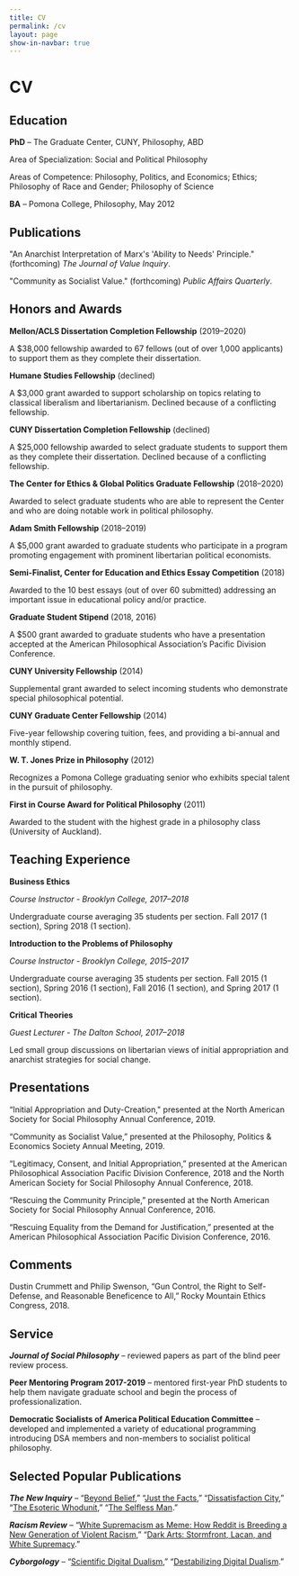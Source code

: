 ```yaml
---
title: CV
permalink: /cv
layout: page
show-in-navbar: true
---
```


# CV

## Education

**PhD** – The Graduate Center, CUNY, Philosophy, ABD

Area of Specialization: Social and Political Philosophy

Areas of Competence: Philosophy, Politics, and Economics; Ethics; Philosophy of Race and Gender; Philosophy of Science 

**BA** – Pomona College, Philosophy, May 2012

## Publications

"An Anarchist Interpretation of Marx's 'Ability to Needs' Principle." (forthcoming) *The Journal of Value Inquiry*.

"Community as Socialist Value." (forthcoming) *Public Affairs Quarterly*.


## Honors and Awards

**Mellon/ACLS Dissertation Completion Fellowship** (2019–2020)

A $38,000 fellowship awarded to 67 fellows (out of over 1,000 applicants) to support them as they complete their dissertation.

**Humane Studies Fellowship** (declined)

A $3,000 grant awarded to support scholarship on topics relating to classical liberalism and libertarianism. Declined because of a conflicting fellowship.

**CUNY Dissertation Completion Fellowship** (declined)

A $25,000 fellowship awarded to select graduate students to support them as they complete their dissertation. Declined because of a conflicting fellowship.

**The Center for Ethics & Global Politics Graduate Fellowship** (2018–2020)

Awarded to select graduate students who are able to represent the Center and who are doing notable work in political philosophy.

**Adam Smith Fellowship** (2018–2019)

A $5,000 grant awarded to graduate students who participate in a program promoting engagement with prominent libertarian political economists.

**Semi-Finalist, Center for Education and Ethics Essay Competition** (2018)

Awarded to the 10 best essays (out of over 60 submitted) addressing an important issue in educational policy and/or practice.

**Graduate Student Stipend** (2018, 2016)

A $500 grant awarded to graduate students who have a presentation accepted at the American Philosophical Association’s Pacific Division Conference.

**CUNY University Fellowship** (2014)

Supplemental grant awarded to select incoming students who demonstrate special philosophical potential.

**CUNY Graduate Center Fellowship** (2014)

Five-year fellowship covering tuition, fees, and providing a bi-annual and monthly stipend.

**W. T. Jones Prize in Philosophy** (2012) 

Recognizes a Pomona College graduating senior who exhibits special talent in the pursuit of philosophy.

**First in Course Award for Political Philosophy** (2011)

Awarded to the student with the highest grade in a philosophy class (University of Auckland).

## Teaching Experience

**Business Ethics**

*Course Instructor - Brooklyn College, 2017–2018*

Undergraduate course averaging 35 students per section. Fall 2017 (1 section), Spring 2018 (1 section).

**Introduction to the Problems of Philosophy**

*Course Instructor - Brooklyn College, 2015–2017*

Undergraduate course averaging 35 students per section. Fall 2015 (1 section), Spring 2016 (1 section), Fall 2016 (1 section), and Spring 2017 (1 section).

**Critical Theories**

*Guest Lecturer - The Dalton School, 2017–2018*

Led small group discussions on libertarian views of initial appropriation and anarchist strategies for social change.

## Presentations

“Initial Appropriation and Duty-Creation," presented at the North American Society for Social Philosophy Annual Conference, 2019.

“Community as Socialist Value,” presented at the Philosophy, Politics & Economics Society Annual Meeting, 2019. 

“Legitimacy, Consent, and Initial Appropriation,” presented at the American Philosophical Association Pacific Division Conference, 2018 and the North American Society for Social Philosophy Annual Conference, 2018.

“Rescuing the Community Principle,” presented at the North American Society for Social Philosophy Annual Conference, 2016.

“Rescuing Equality from the Demand for Justification,” presented at the American Philosophical Association Pacific Division Conference, 2016.

## Comments

Dustin Crummett and Philip Swenson, “Gun Control, the Right to Self-Defense, and Reasonable Beneficence to All,” Rocky Mountain Ethics Congress, 2018.

## Service

**_Journal of Social Philosophy_** – reviewed papers as part of the blind peer review process.

**Peer Mentoring Program 2017-2019** – mentored first-year PhD students to help them navigate graduate school and begin the process of professionalization.

**Democratic Socialists of America Political Education Committee** – developed and implemented a variety of educational programming introducing DSA members and non-members to socialist political philosophy.

## Selected Popular Publications

***The New Inquiry*** – “[Beyond Belief](https://thenewinquiry.com/beyond-belief/),” “[Just the Facts](https://thenewinquiry.com/just-the-facts/),” “[Dissatisfaction City](https://thenewinquiry.com/dissatisfaction-city/),” “[The Esoteric Whodunit](https://thenewinquiry.com/the-esoteric-whodunit/),” “[The Selfless Man](https://thenewinquiry.com/the-selfless-man/).”

***Racism Review*** – “[White Supremacism as Meme: How Reddit is Breeding a New Generation of Violent Racism](http://www.racismreview.com/blog/2013/11/11/white-supremacism-meme-reddit-breeds-violent-racism/),” “[Dark Arts: Stormfront, Lacan, and White Supremacy](http://www.racismreview.com/blog/2012/12/11/stormfront-and-lacan/).”

***Cyborgology*** – “[Scientific Digital Dualism](https://thesocietypages.org/cyborgology/2013/08/21/scientific-digital-dualism/),” “[Destabilizing Digital Dualism](https://thesocietypages.org/cyborgology/2013/09/30/destabilizing-digital-dualism/).”
